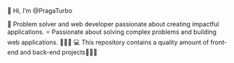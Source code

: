 👋 Hi, I’m @PragaTurbo

  🚀 Problem solver and web developer passionate about creating impactful applications.
  ⭐ Passionate about solving complex problems and building web applications. 🌟👩‍💻
  💻 This repository contains a quality amount of front-end and back-end projects🚀👩‍💻
